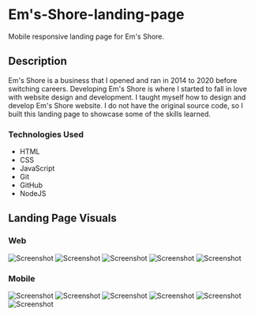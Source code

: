 # Em's-Shore-landing-page

Mobile responsive landing page for Em's Shore.

## Description

Em's Shore is a business that I opened and ran in 2014 to 2020 before switching careers. Developing Em's Shore is where I started to fall in love with website design and development. I taught myself how to design and develop Em's Shore website. I do not have the original source code, so I built this landing page to showcase some of the skills learned.

### Technologies Used

- HTML
- CSS
- JavaScript
- Git
- GitHub
- NodeJS

## Landing Page Visuals

### Web

![Screenshot](/README-IMGS/es-home-web.png)
![Screenshot](/README-IMGS/es-about-web.png)
![Screenshot](/README-IMGS/es-contact-web.png)
![Screenshot](/README-IMGS/es-products-web.png)
![Screenshot](/README-IMGS/es-product-details-web.png)

### Mobile

![Screenshot](/README-IMGS/es-home-mobile.png)
![Screenshot](/README-IMGS/es-nav-mobile.png)
![Screenshot](/README-IMGS/es-about-mobile.png)
![Screenshot](/README-IMGS/es-contact-mobile.png)
![Screenshot](/README-IMGS/es-products-mobile.png)
![Screenshot](/README-IMGS/es-product-details-mobile.png)
